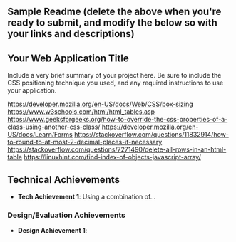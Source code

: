 Sample Readme (delete the above when you're ready to submit, and modify the below so with your links and descriptions)
---

## Your Web Application Title
Include a very brief summary of your project here. Be sure to include the CSS positioning technique you used, and any required instructions to use your application.

https://developer.mozilla.org/en-US/docs/Web/CSS/box-sizing
https://www.w3schools.com/html/html_tables.asp
https://www.geeksforgeeks.org/how-to-override-the-css-properties-of-a-class-using-another-css-class/
https://developer.mozilla.org/en-US/docs/Learn/Forms
https://stackoverflow.com/questions/11832914/how-to-round-to-at-most-2-decimal-places-if-necessary
https://stackoverflow.com/questions/7271490/delete-all-rows-in-an-html-table
https://linuxhint.com/find-index-of-objects-javascript-array/

## Technical Achievements
- **Tech Achievement 1**: Using a combination of...

### Design/Evaluation Achievements
- **Design Achievement 1**: 
